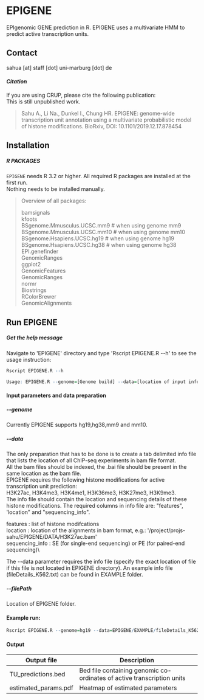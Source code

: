 # EPIGENE
EPIgenomic GENE prediction in R.
EPIGENE uses a multivariate HMM to predict active transcription units.

## Contact
sahua [at] staff [dot] uni-marburg [dot] de

#### *Citation*

If you are using CRUP, please cite the following publication:\
This is still unpublished work.

> Sahu A., Li Na., Dunkel I., Chung HR. EPIGENE: genome-wide transcription unit annotation using a
multivariate probabilistic model of histone modifications. BioRxiv, DOI: 10.1101/2019.12.17.878454

## Installation
##### R PACKAGES

`EPIGENE` needs R 3.2 or higher. All required R packages are installed at the first run.\
Nothing needs to be installed manually.

> Overview of all packages:
> 
> bamsignals\
> kfoots\
> BSgenome.Mmusculus.UCSC.mm9 # when using genome mm9\
> BSgenome.Mmusculus.UCSC.mm10 # when using genome mm10\
> BSgenome.Hsapiens.UCSC.hg19 # when using genome hg19\
> BSgenome.Hsapiens.UCSC.hg38 # when using genome hg38\
> EPI.genefinder\
> GenomicRanges\
> ggplot2\
> GenomicFeatures\
> GenomicRanges\
> normr\
> Biostrings\
> RColorBrewer\
> GenomicAlignments

## Run EPIGENE

##### Get the help message

Navigate to 'EPIGENE' directory and type 'Rscript EPIGENE.R --h' to see the usage instruction:

```R
Rscript EPIGENE.R --h

Usage: EPIGENE.R --genome=[Genome build] --data=[location of input information in tab seperated text format] --filePath=[location of EPIGENE directory] --cores=[number of cores] --h [help]
```

#### Input parameters and data preparation

##### --genome

Currently EPIGENE supports hg19,hg38,mm9 and mm10.

##### --data

The only preparation that has to be done is to create a tab delimited info file that lists
the location of all ChIP-seq experiments in bam file format.\
All the bam files should be indexed, the .bai file should be present in the same location as the bam file.\
EPIGENE requires the following histone modifications for active transcription unit prediction:\
H3K27ac, H3K4me3, H3K4me1, H3K36me3, H3K27me3, H3K9me3.\
The info file should contain the location and sequencing details of these histone modifications. The required columns in info file are: "features", 'location" and "sequencing_info".

features        : list of histone modifcations\
location        : location of the alignments in bam format, e.g.: '/project/projs-sahu/EPIGENE/DATA/H3K27ac.bam'\
sequencing_info : SE (for single-end sequencing) or PE (for paired-end sequencing)\

The  --data parameter requires the info file (specify the exact location of file if this file is not located in EPIGENE directory). An example info file (fileDetails_K562.txt) can be found in EXAMPLE folder.

##### --filePath

Location of EPIGENE folder.

#### Example run:
```R
Rscript EPIGENE.R --genome=hg19 --data=EPIGENE/EXAMPLE/fileDetails_K562.txt --filePath=/project/projs-sahu/EPIGENE --cores=10
```

#### Output
| Output file  | Description |
| ------------- | ------------- |
| TU_predictions.bed  | Bed file containing genomic co-ordinates of active transcription units  |
| estimated_params.pdf   | Heatmap of estimated parameters  |


